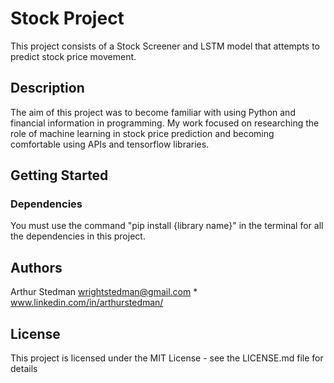 # Stock Project

This project consists of a Stock Screener and LSTM model that attempts to predict stock price movement.

## Description

The aim of this project was to become familiar with using Python and financial information in programming.
My work focused on researching the role of machine learning in stock price prediction and becoming
comfortable using APIs and tensorflow libraries.

## Getting Started

### Dependencies

You must use the command "pip install {library name}" in the terminal for all the dependencies in this project.

## Authors

Arthur Stedman
wrightstedman@gmail.com * www.linkedin.com/in/arthurstedman/

## License

This project is licensed under the MIT License - see the LICENSE.md file for details

